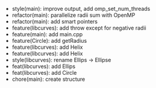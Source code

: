 - style(main): improve output, add omp_set_num_threads
- refactor(main): parallelize radii sum with OpenMP
- refactor(main): add smart pointers
- feature(libcurves): add throw except for negative radii
- feature(main): add main.cpp
- feature(Circle): add getRadius
- feature(libcurves): add Helix
- feature(libcurves): add Helix
- style(libcurves): rename Ellips -> Ellipse
- feat(libcurves): add Ellips
- feat(libcurves): add Circle
- chore(main): create structure
